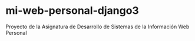 # mi-web-personal-django3
Proyecto de la Asignatura de Desarrollo de Sistemas de la Información Web Personal
